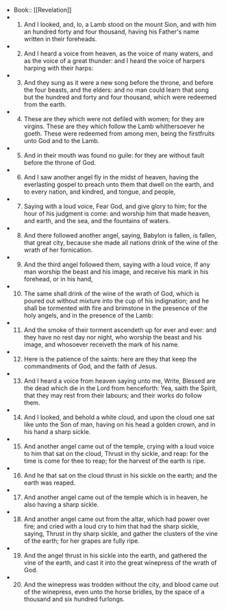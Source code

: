 - Book:: [[Revelation]]
- 1. And I looked, and, lo, a Lamb stood on the mount Sion, and with him an hundred forty and four thousand, having his Father's name written in their foreheads.
- 2. And I heard a voice from heaven, as the voice of many waters, and as the voice of a great thunder: and I heard the voice of harpers harping with their harps:
- 3. And they sung as it were a new song before the throne, and before the four beasts, and the elders: and no man could learn that song but the hundred and forty and four thousand, which were redeemed from the earth.
- 4. These are they which were not defiled with women; for they are virgins. These are they which follow the Lamb whithersoever he goeth. These were redeemed from among men, being the firstfruits unto God and to the Lamb.
- 5. And in their mouth was found no guile: for they are without fault before the throne of God.
- 6. And I saw another angel fly in the midst of heaven, having the everlasting gospel to preach unto them that dwell on the earth, and to every nation, and kindred, and tongue, and people,
- 7. Saying with a loud voice, Fear God, and give glory to him; for the hour of his judgment is come: and worship him that made heaven, and earth, and the sea, and the fountains of waters.
- 8. And there followed another angel, saying, Babylon is fallen, is fallen, that great city, because she made all nations drink of the wine of the wrath of her fornication.
- 9. And the third angel followed them, saying with a loud voice, If any man worship the beast and his image, and receive his mark in his forehead, or in his hand,
- 10. The same shall drink of the wine of the wrath of God, which is poured out without mixture into the cup of his indignation; and he shall be tormented with fire and brimstone in the presence of the holy angels, and in the presence of the Lamb:
- 11. And the smoke of their torment ascendeth up for ever and ever: and they have no rest day nor night, who worship the beast and his image, and whosoever receiveth the mark of his name.
- 12. Here is the patience of the saints: here are they that keep the commandments of God, and the faith of Jesus.
- 13. And I heard a voice from heaven saying unto me, Write, Blessed are the dead which die in the Lord from henceforth: Yea, saith the Spirit, that they may rest from their labours; and their works do follow them.
- 14. And I looked, and behold a white cloud, and upon the cloud one sat like unto the Son of man, having on his head a golden crown, and in his hand a sharp sickle.
- 15. And another angel came out of the temple, crying with a loud voice to him that sat on the cloud, Thrust in thy sickle, and reap: for the time is come for thee to reap; for the harvest of the earth is ripe.
- 16. And he that sat on the cloud thrust in his sickle on the earth; and the earth was reaped.
- 17. And another angel came out of the temple which is in heaven, he also having a sharp sickle.
- 18. And another angel came out from the altar, which had power over fire; and cried with a loud cry to him that had the sharp sickle, saying, Thrust in thy sharp sickle, and gather the clusters of the vine of the earth; for her grapes are fully ripe.
- 19. And the angel thrust in his sickle into the earth, and gathered the vine of the earth, and cast it into the great winepress of the wrath of God.
- 20. And the winepress was trodden without the city, and blood came out of the winepress, even unto the horse bridles, by the space of a thousand and six hundred furlongs.
